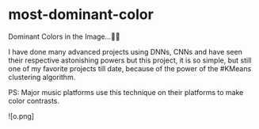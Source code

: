# most-dominant-color  
Dominant Colors in the Image...🌈🌈  

I have done many advanced projects using DNNs, CNNs and have seen their respective astonishing powers but this project, it is so simple, but still one of my favorite projects till date, because of the power of the #KMeans clustering algorithm.  

PS: Major music platforms use this technique on their platforms to make color contrasts.  

![o.png]
